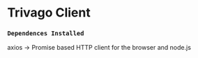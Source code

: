 # Trivago Client

### `Dependences Installed`

axios -> Promise based HTTP client for the browser and node.js
